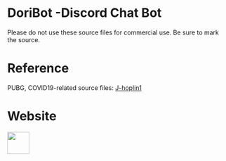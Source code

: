 # DoriBot -Discord Chat Bot
  Please do not use these source files for commercial use.
  Be sure to mark the source.

# Reference
  PUBG, COVID19-related source files: <a href="https://github.com/J-hoplin1/Covid19-Information-bot">J-hoplin1</a>
  
# Website
  <a href="https://queenanna1999.github.io/doribotsite/"><img src="https://i.imgur.com/Ny6e2BS.jpeg" width=50 height=50></a>

